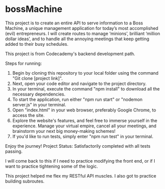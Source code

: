 # bossMachine

This project is to create an entire API to serve information to a Boss Machine, a unique management application for today’s most accomplished (evil) entrepreneurs. I will create routes to manage ‘minions’, brilliant ‘million dollar ideas’, and to handle all the annoying meetings that keep getting added to their busy schedules.

This project is from Codecademy's backend development path.

Steps for running:
1. Begin by cloning this repository to your local folder using the command "Git clone [project link]".
2. Next, open your code editor and navigate to the project directory.
3. In your terminal, execute the command "npm install" to download all the necessary dependencies.
4. To start the application, run either "npm run start" or "nodemon server.js" in your terminal.
5. Open "index.html" in your web browser, preferably Google Chrome, to access the site.
6. Explore the website's features, and feel free to immerse yourself in the experience. Manage your virtual empire, cancel all your meetings, and brainstorm your next big money-making schemes!
7. If you'd like to run tests, simply enter "npm run test" in your terminal.
   
Enjoy the journey!
Project Status: 
Satisfactorily completed with all tests passing. 

I will come back to this if I need to practice modifying the front end, or if I want to practice tightening some of the logic. 

This project helped me flex my RESTful API muscles. I also got to practice building subroutes.
